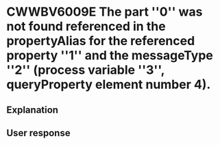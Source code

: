# CWWBV6009E The part ''0'' was not found referenced in the propertyAlias for the referenced property ''1'' and the messageType ''2'' (process variable ''3'', queryProperty element number 4).

## Explanation

## User response